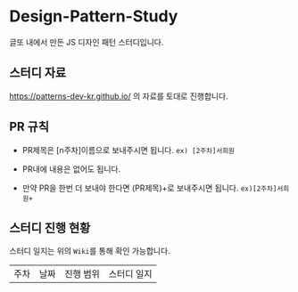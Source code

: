 # Design-Pattern-Study
글또 내에서 만든 JS 디자인 패턴 스터디입니다.

## 스터디 자료
https://patterns-dev-kr.github.io/ 의 자료를 토대로 진행합니다.

## PR 규칙
- PR제목은 [n주차]이름으로 보내주시면 됩니다.
  `ex) [2주차]서희원`

- PR내에 내용은 없어도 됩니다.
- 만약 PR을 한번 더 보내야 한다면 (PR제목)+로 보내주시면 됩니다. `ex)[2주차]서희원+`


## 스터디 진행 현황
스터디 일지는 위의 `Wiki`를 통해 확인 가능합니다.
<table>
  <tr>
    <td>주차</td>
    <td>날짜</td>
    <td>진행 범위</td>
    <td>스터디 일지</td>
  </tr>
  
</table>
